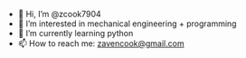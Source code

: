 - 👋 Hi, I’m @zcook7904
- 👀 I’m interested in mechanical engineering + programming
- 🌱 I’m currently learning python
- 📫 How to reach me: zavencook@gmail.com

<!---
zcook7904/zcook7904 is a ✨ special ✨ repository because its `README.md` (this file) appears on your GitHub profile.
You can click the Preview link to take a look at your changes.
--->
